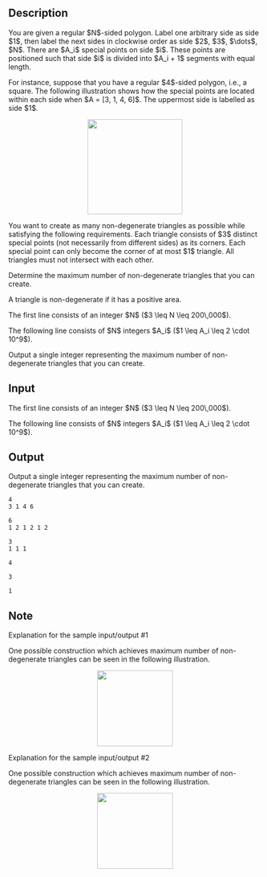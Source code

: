 ## Description

<div><p>You are given a regular $N$-sided polygon. Label one arbitrary side as side $1$, then label the next sides in clockwise order as side $2$, $3$, $\dots$, $N$. There are $A_i$ special points on side $i$. These points are positioned such that side $i$ is divided into $A_i + 1$ segments with equal length.</p><p>For instance, suppose that you have a regular $4$-sided polygon, i.e., a square. The following illustration shows how the special points are located within each side when $A = [3, 1, 4, 6]$. The uppermost side is labelled as side $1$.</p><center> <img class="tex-graphics" src="file://rIwEXwcG.png" style="max-width: 100.0%;max-height: 100.0%;" width="189px"> </center><p>You want to create as many <span class="tex-font-style-bf">non-degenerate triangles</span> as possible while satisfying the following requirements. Each triangle consists of $3$ distinct special points (not necessarily from different sides) as its corners. Each special point can only become the corner of at most $1$ triangle. All triangles must not intersect with each other.</p><p>Determine the maximum number of non-degenerate triangles that you can create.</p><p>A triangle is <span class="tex-font-style-bf">non-degenerate</span> if it has a positive area.</p></div><div class="input-specification"><p>The first line consists of an integer $N$ ($3 \leq N \leq 200\,000$).</p><p>The following line consists of $N$ integers $A_i$ ($1 \leq A_i \leq 2 \cdot 10^9$).</p></div><div class="output-specification"><p>Output a single integer representing the maximum number of non-degenerate triangles that you can create.</p></div>

## Input

<p>The first line consists of an integer $N$ ($3 \leq N \leq 200\,000$).</p><p>The following line consists of $N$ integers $A_i$ ($1 \leq A_i \leq 2 \cdot 10^9$).</p>

## Output

<p>Output a single integer representing the maximum number of non-degenerate triangles that you can create.</p>





```input1
4
3 1 4 6
```




```input2
6
1 2 1 2 1 2
```




```input3
3
1 1 1
```




```output1
4
```




```output2
3
```




```output3
1
```



## Note

<p><span class="tex-font-style-it">Explanation for the sample input/output #1</span></p><p>One possible construction which achieves maximum number of non-degenerate triangles can be seen in the following illustration. </p><center> <img class="tex-graphics" src="file://Y83WrQyq.png" style="max-width: 100.0%;max-height: 100.0%;" width="151px"> </center><p><span class="tex-font-style-it">Explanation for the sample input/output #2</span></p><p>One possible construction which achieves maximum number of non-degenerate triangles can be seen in the following illustration. </p><center> <img class="tex-graphics" src="file://kN3PWRTZ.png" style="max-width: 100.0%;max-height: 100.0%;" width="151px"> </center>
